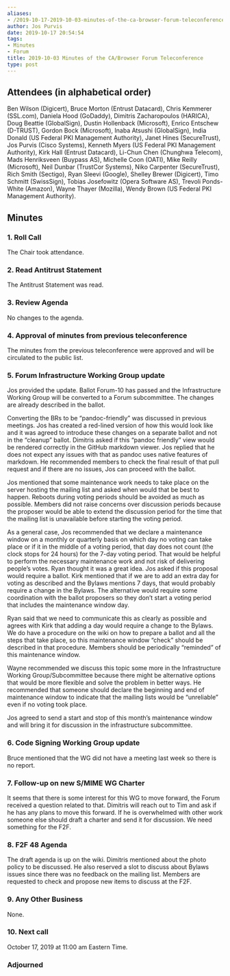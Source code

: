 ```yaml
---
aliases:
- /2019-10-17-2019-10-03-minutes-of-the-ca-browser-forum-teleconference/
author: Jos Purvis
date: 2019-10-17 20:54:54
tags:
- Minutes
- Forum
title: 2019-10-03 Minutes of the CA/Browser Forum Teleconference
type: post
---
```


## Attendees (in alphabetical order) 

Ben Wilson (Digicert), Bruce Morton (Entrust Datacard), Chris Kemmerer (SSL.com), Daniela Hood (GoDaddy), Dimitris Zacharopoulos (HARICA), Doug Beattie (GlobalSign), Dustin Hollenback (Microsoft), Enrico Entschew (D-TRUST), Gordon Bock (Microsoft), Inaba Atsushi (GlobalSign), India Donald (US Federal PKI Management Authority), Janet Hines (SecureTrust), Jos Purvis (Cisco Systems), Kenneth Myers (US Federal PKI Management Authority), Kirk Hall (Entrust Datacard), Li-Chun Chen (Chunghwa Telecom), Mads Henriksveen (Buypass AS), Michelle Coon (OATI), Mike Reilly (Microsoft), Neil Dunbar (TrustCor Systems), Niko Carpenter (SecureTrust), Rich Smith (Sectigo), Ryan Sleevi (Google), Shelley Brewer (Digicert), Timo Schmitt (SwissSign), Tobias Josefowitz (Opera Software AS), Trevoli Ponds-White (Amazon), Wayne Thayer (Mozilla), Wendy Brown (US Federal PKI Management Authority).

## Minutes

### 1. Roll Call

The Chair took attendance.

### 2. Read Antitrust Statement

The Antitrust Statement was read.

### 3. Review Agenda

No changes to the agenda.

### 4. Approval of minutes from previous teleconference 

The minutes from the previous teleconference were approved and will be circulated to the public list.

### 5. Forum Infrastructure Working Group update 

Jos provided the update. Ballot Forum-10 has passed and the Infrastructure Working Group will be converted to a Forum subcommittee. The changes are already described in the ballot.

Converting the BRs to be “pandoc-friendly” was discussed in previous meetings. Jos has created a red-lined version of how this would look like and it was agreed to introduce these changes on a separate ballot and not in the “cleanup” ballot. Dimitris asked if this “pandoc friendly” view would be rendered correctly in the GitHub markdown viewer. Jos replied that he does not expect any issues with that as pandoc uses native features of markdown. He recommended members to check the final result of that pull request and if there are no issues, Jos can proceed with the ballot.

Jos mentioned that some maintenance work needs to take place on the server hosting the mailing list and asked when would that be best to happen. Reboots during voting periods should be avoided as much as possible. Members did not raise concerns over discussion periods because the proposer would be able to extend the discussion period for the time that the mailing list is unavailable before starting the voting period.

As a general case, Jos recommended that we declare a maintenance window on a monthly or quarterly basis on which day no voting can take place or if it in the middle of a voting period, that day does not count (the clock stops for 24 hours) for the 7-day voting period. That would be helpful to perform the necessary maintenance work and not risk of delivering people’s votes. Ryan thought it was a great idea. Jos asked if this proposal would require a ballot. Kirk mentioned that if we are to add an extra day for voting as described and the Bylaws mentions 7 days, that would probably require a change in the Bylaws. The alternative would require some coordination with the ballot proposers so they don’t start a voting period that includes the maintenance window day.

Ryan said that we need to communicate this as clearly as possible and agrees with Kirk that adding a day would require a change to the Bylaws. We do have a procedure on the wiki on how to prepare a ballot and all the steps that take place, so this maintenance window “check” should be described in that procedure. Members should be periodically “reminded” of this maintenance window.

Wayne recommended we discuss this topic some more in the Infrastructure Working Group/Subcommittee because there might be alternative options that would be more flexible and solve the problem in better ways. He recommended that someone should declare the beginning and end of maintenance window to indicate that the mailing lists would be “unreliable” even if no voting took place.

Jos agreed to send a start and stop of this month’s maintenance window and will bring it for discussion in the infrastructure subcommittee.

### 6. Code Signing Working Group update 

Bruce mentioned that the WG did not have a meeting last week so there is no report.

### 7. Follow-up on new S/MIME WG Charter 

It seems that there is some interest for this WG to move forward, the Forum received a question related to that. Dimitris will reach out to Tim and ask if he has any plans to move this forward. If he is overwhelmed with other work someone else should draft a charter and send it for discussion. We need something for the F2F.

### 8. F2F 48 Agenda

The draft agenda is up on the wiki. Dimitris mentioned about the photo policy to be discussed. He also reserved a slot to discuss about Bylaws issues since there was no feedback on the mailing list. Members are requested to check and propose new items to discuss at the F2F.

### 9. Any Other Business 

None.

### 10. Next call

October 17, 2019 at 11:00 am Eastern Time.

### Adjourned